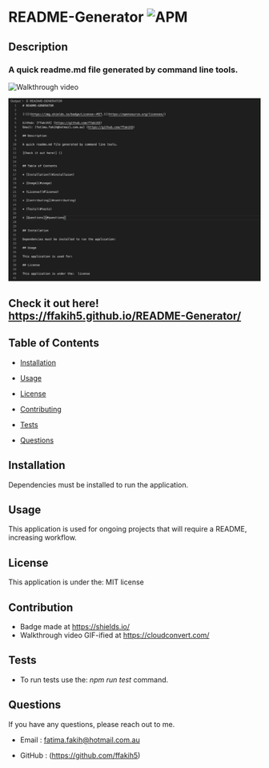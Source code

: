 # README-Generator <img alt="APM" src="https://img.shields.io/badge/License-MIT-orange">

## Description

### A quick readme.md file generated by command line tools.

![Walkthrough video](Walkthroughvideo.gif)

![README.md output image](OutputScreenshot.png)

## Check it out here! https://ffakih5.github.io/README-Generator/


## Table of Contents

* [Installation](#installaion)

* [Usage](#usage)

* [License](#license)

* [Contributing](#contributing)

* [Tests](#tests)

* [Questions](#questions)


## Installation 

Dependencies must be installed to run the application. 

## Usage

This application is used for ongoing projects that will require a README, increasing workflow. 

## License

This application is under the: MIT license

## Contribution
* Badge made at https://shields.io/
* Walkthrough video GIF-ified at https://cloudconvert.com/

## Tests 
* To run tests use the: _npm run test_ command.

## Questions
If you have any questions, please reach out to me.

* Email : fatima.fakih@hotmail.com.au

* GitHub : (https://github.com/ffakih5)

